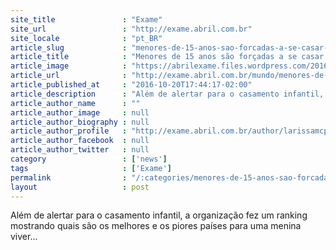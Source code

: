 ```yaml
---
site_title               : "Exame"
site_url                 : "http://exame.abril.com.br"
site_locale              : "pt_BR"
article_slug             : "menores-de-15-anos-sao-forcadas-a-se-casar-a-cada-7-segundos"
article_title            : "Menores de 15 anos são forçadas a se casar a cada 7 segundos"
article_image            : "https://abrilexame.files.wordpress.com/2016/09/size_960_16_9_casamento-infantil-na-africa.jpg?quality=70&strip=all&w=960"
article_url              : "http://exame.abril.com.br/mundo/menores-de-15-anos-sao-forcadas-a-se-casar-a-cada-7-segundos/"
article_published_at     : "2016-10-20T17:44:17-02:00"
article_description      : "Além de alertar para o casamento infantil, a organização fez um ranking mostrando quais são os melhores e os piores países para uma menina viver..."
article_author_name      : ""
article_author_image     : null
article_author_biography : null
article_author_profile   : "http://exame.abril.com.br/author/larissamcpmoreira/"
article_author_facebook  : null
article_author_twitter   : null
category                 : ['news']
tags                     : ['Exame']
permalink                : "/:categories/menores-de-15-anos-sao-forcadas-a-se-casar-a-cada-7-segundos/"
layout                   : post
---
```


Além de alertar para o casamento infantil, a organização fez um ranking mostrando quais são os melhores e os piores países para uma menina viver...
